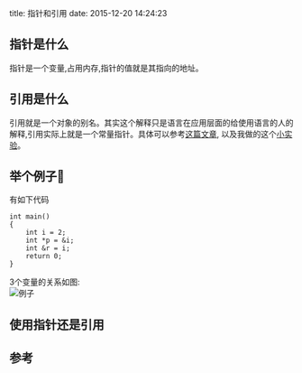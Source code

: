 title: 指针和引用
date: 2015-12-20 14:24:23

## 指针是什么
指针是一个变量,占用内存,指针的值就是其指向的地址。

## 引用是什么
引用就是一个对象的别名。其实这个解释只是语言在应用层面的给使用语言的人的解释,引用实际上就是一个常量指针。具体可以参考[这篇文章](http://www.cnblogs.com/ronny/p/3662556.html),
以及我做的这个[小实验]()。

## 举个例子🌰
有如下代码

    int main()
    {
        int i = 2;
        int *p = &i;
        int &r = i;
        return 0;
    }

3个变量的关系如图: <br/>
![例子](http://7xj431.com1.z0.glb.clouddn.com/blog_pr) <br/>


## 使用指针还是引用


## 参考
